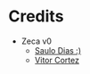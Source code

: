 Credits
=======
  - Zeca v0
    * [Saulo Dias :)](https://github.com/saulodias)
    * [Vitor Cortez](https://github.com/vekat)
